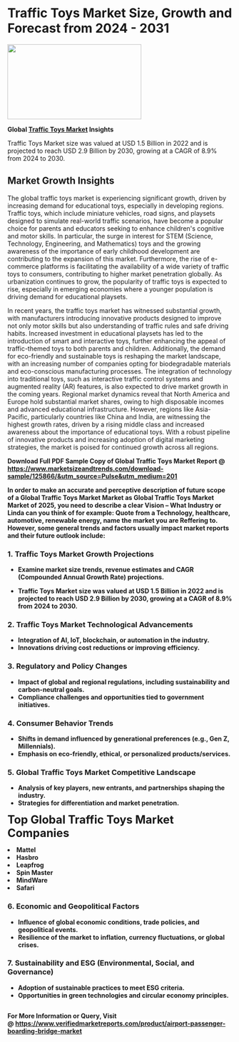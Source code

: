 <H1>Traffic Toys Market Size, Growth and Forecast from 2024 - 2031</H1><img class="aligncenter size-medium wp-image-584254" src="https://thirdeyenews.in/wp-content/uploads/2024/09/Global-Market-Research-300x168.jpeg" alt="" width="300" height="168" /><p><strong>Global&nbsp;<a href="https://www.marketsizeandtrends.com/download-sample/125866/&amp;utm_source=Pulse&amp;utm_medium=201">Traffic Toys Market</a> Insights</strong></p><p>Traffic Toys Market size was valued at USD 1.5 Billion in 2022 and is projected to reach USD 2.9 Billion by 2030, growing at a CAGR of 8.9% from 2024 to 2030.</p><p><h2>Market Growth Insights</h2> <p>The global traffic toys market is experiencing significant growth, driven by increasing demand for educational toys, especially in developing regions. Traffic toys, which include miniature vehicles, road signs, and playsets designed to simulate real-world traffic scenarios, have become a popular choice for parents and educators seeking to enhance children's cognitive and motor skills. In particular, the surge in interest for STEM (Science, Technology, Engineering, and Mathematics) toys and the growing awareness of the importance of early childhood development are contributing to the expansion of this market. Furthermore, the rise of e-commerce platforms is facilitating the availability of a wide variety of traffic toys to consumers, contributing to higher market penetration globally. As urbanization continues to grow, the popularity of traffic toys is expected to rise, especially in emerging economies where a younger population is driving demand for educational playsets.</p> <p><strong></strong></p> <p>In recent years, the traffic toys market has witnessed substantial growth, with manufacturers introducing innovative products designed to improve not only motor skills but also understanding of traffic rules and safe driving habits. Increased investment in educational playsets has led to the introduction of smart and interactive toys, further enhancing the appeal of traffic-themed toys to both parents and children. Additionally, the demand for eco-friendly and sustainable toys is reshaping the market landscape, with an increasing number of companies opting for biodegradable materials and eco-conscious manufacturing processes. The integration of technology into traditional toys, such as interactive traffic control systems and augmented reality (AR) features, is also expected to drive market growth in the coming years. Regional market dynamics reveal that North America and Europe hold substantial market shares, owing to high disposable incomes and advanced educational infrastructure. However, regions like Asia-Pacific, particularly countries like China and India, are witnessing the highest growth rates, driven by a rising middle class and increased awareness about the importance of educational toys. With a robust pipeline of innovative products and increasing adoption of digital marketing strategies, the market is poised for continued growth across all regions.</p> <p><strong></p><p><span class=""><strong>Download Full PDF Sample Copy of Global Traffic Toys Market Report</strong> @ <a href="https://www.marketsizeandtrends.com/download-sample/125866/&amp;utm_source=Pulse&amp;utm_medium=201" target="_blank">https://www.marketsizeandtrends.com/download-sample/125866/&amp;utm_source=Pulse&amp;utm_medium=201</a></span></p><p>In order to make an accurate and perceptive description of future scope of a Global&nbsp;Traffic Toys Market Market as Global&nbsp;Traffic Toys Market Market of 2025, you need to describe a clear Vision &ndash; What Industry or Linda can you think of for example: Quote from a Technology, healthcare, automotive, renewable energy, name the market you are Reffering to. However, some general trends and factors usually impact market reports and their future outlook include:</p><h3>1.&nbsp;<strong>Traffic Toys Market Growth Projections</strong></h3><ul><li>Examine market size trends, revenue estimates and CAGR (Compounded Annual Growth Rate) projections.</li><li><p>Traffic Toys Market size was valued at USD 1.5 Billion in 2022 and is projected to reach USD 2.9 Billion by 2030, growing at a CAGR of 8.9% from 2024 to 2030.</p></li></ul><h3>2.&nbsp;<strong>Traffic Toys Market Technological Advancements</strong></h3><ul><li>Integration of AI, IoT, blockchain, or automation in the industry.</li><li>Innovations driving cost reductions or improving efficiency.</li></ul><h3>3.&nbsp;<strong>Regulatory and Policy Changes</strong></h3><ul><li>Impact of global and regional regulations, including sustainability and carbon-neutral goals.</li><li>Compliance challenges and opportunities tied to government initiatives.</li></ul><h3>4.&nbsp;<strong>Consumer Behavior Trends</strong></h3><ul><li>Shifts in demand influenced by generational preferences (e.g., Gen Z, Millennials).</li><li>Emphasis on eco-friendly, ethical, or personalized products/services.</li></ul><h3>5.&nbsp;<strong>Global Traffic Toys Market Competitive Landscape</strong></h3><ul><li>Analysis of key players, new entrants, and partnerships shaping the industry.</li><li>Strategies for differentiation and market penetration.</li></ul><p data-pm-slice="1 1 []"><span style="color: inherit; font-family: inherit; font-size: 25px;">Top Global Traffic Toys Market Companies</span></p><div class="" data-test-id=""><p><li>Mattel</li><li> Hasbro</li><li> Leapfrog</li><li> Spin Master</li><li> MindWare</li><li> Safari</li></p></div><h3>6.&nbsp;<strong>Economic and Geopolitical Factors</strong></h3><ul><li>Influence of global economic conditions, trade policies, and geopolitical events.</li><li>Resilience of the market to inflation, currency fluctuations, or global crises.</li></ul><h3>7.&nbsp;<strong>Sustainability and ESG (Environmental, Social, and Governance)</strong></h3><ul><li>Adoption of sustainable practices to meet ESG criteria.</li><li>Opportunities in green technologies and circular economy principles.</li></ul><h2><strong style="font-size: 14px;">For More Information or Query, Visit @&nbsp;</strong><a style="background-color: #ffffff; font-size: 14px;" href="https://www.marketsizeandtrends.com/report/traffic-toys-market/" target="_blank">https://www.verifiedmarketreports.com/product/airport-passenger-boarding-bridge-market</a></h2>
